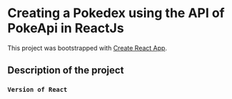 # Creating a Pokedex using the API of PokeApi in ReactJs

This project was bootstrapped with [Create React App](https://github.com/facebook/create-react-app).

## Description of the project



### `Version of React`



